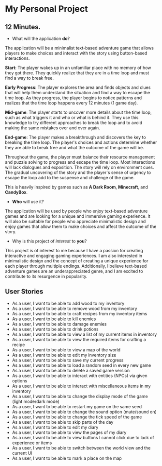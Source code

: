 # My Personal Project

## 12 Minutes.

- What will the application **do**?

The application will be a minimalist text-based
adventure game that allows players to make choices
and interact with the story using button-based
interactions.

**Start**: The player wakes up in an unfamiliar place with
no memory of how they got there. They quickly realize
that they are in a time loop and must find a way to break
free.

**Early Progress**: The player explores the area and finds
objects and clues that will help them understand the 
situation and find a way to escape the time loop. As they
progress, the player begins to notice patterns and 
realizes that the time loop happens every 12 minutes 
(1 game day).

**Mid-game**: The player starts to uncover more details
about the time loop, such as what triggers it and who 
or what is behind it. They use this knowledge to try 
different approaches to break the loop and to avoid
making the same mistakes over and over again.

**End-game**: The player makes a breakthrough and 
discovers the key to breaking the time loop. The player's
choices and actions determine whether they are able
to break free and what the outcome of the game will be.

Throughout the game, the player must balance 
their resource management and puzzle solving to 
progress and escape the time loop. Most interactions 
will lack dialogues and exposition. The story will 
rely on environment cues. The gradual 
uncovering of the story and the player's sense of 
urgency to escape the loop add to the suspense and 
challenge of the game.

This is heavily inspired by games such as 
**A Dark Room**, **Minecraft**, and **CandyBox**.

- **Who** will use it?

The application will be used by people who enjoy 
text-based adventure games and are looking for a 
unique and immersive gaming experience. It will also
be suitable for people who appreciate minimalistic 
design and enjoy games that allow them to make 
choices and affect the outcome of the story.

- Why is this project of *interest* to **you**?

This project is of interest to me because I have a 
passion for creating interactive and engaging gaming 
experiences. I am also interested in minimalistic 
design and the concept of creating a unique 
experience for each player through multiple endings. 
Additionally, I believe text-based adventure games 
are an underappreciated genre, and I am excited to 
contribute to its resurgence in popularity.

## User Stories
- As a user, I want to be able to add wood to my inventory
- As a user, I want to be able to remove wood from my inventory
- As a user, I want to be able to craft recipes from my inventory items
- As a user, I want to be able to kill enemies
- As a user, I want to be able to damage enemies
- As a user, I want to be able to drink potions
- As a user, I want to be able to view a list of my current items in inventory
- As a user, I want to be able to view the required items for crafting a recipe
- As a user, I want to be able to view a map of the world
- As a user, I want to be able to edit my inventory size
- As a user, I want to be able to save my current progress
- As a user, I want to be able to load a random seed in every new game
- As a user, I want to be able to delete a saved game version
- As a user, I want to be able to interact with entities (NPCs) via given options
- As a user, I want to be able to interact with miscellaneous items in my inventory
- As a user, I want to be able to change the display mode of the game (light mode/dark mode)
- As a user, I want to be able to restart my game on the same seed
- As a user, I want to be able to change the sound option (mute/sound on)
- As a user, I want to be able to change the tick speed of the game
- As a user, I want to be able to skip parts of the day
- As a user, I want to be able to edit my diary
- As a user, I want to be able to view the pages of my diary
- As a user, I want to be able to view buttons I cannot click due to lack of experience or items
- As a user, I want to be able to switch between the world view and the current UI
- As a user, I want to be able to mark a place on the map